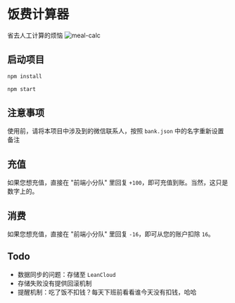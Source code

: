 # 饭费计算器

省去人工计算的烦恼
![meal-calc](https://s2.ax1x.com/2019/03/25/At6clT.png)

## 启动项目

```sh
npm install
```

```sh
npm start
```

## 注意事项

使用前，请将本项目中涉及到的微信联系人，按照 `bank.json` 中的名字重新设置备注

## 充值
如果您想充值，直接在 "前端小分队" 里回复 `+100`，即可充值到账。当然，这只是数字上的。

## 消费
如果您想充值，直接在 "前端小分队" 里回复 `-16`，即可从您的账户扣除 `16`。


## Todo

- 数据同步的问题：存储至 `LeanCloud`
- 存储失败没有提供回滚机制
- 提醒机制：吃了饭不扣钱？每天下班前看看谁今天没有扣钱，哈哈